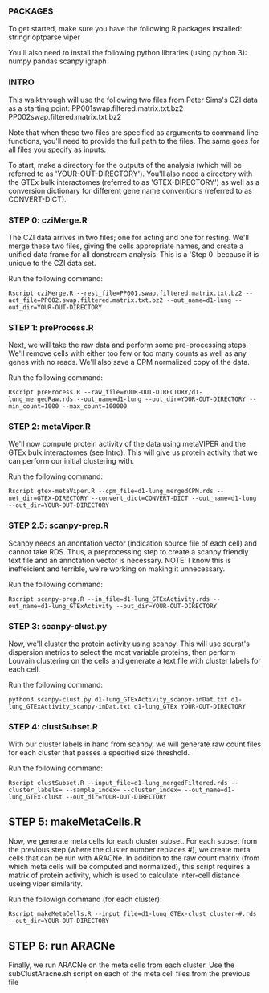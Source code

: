 ### PACKAGES ###

To get started, make sure you have the following R packages installed:
stringr
optparse
viper

You'll also need to install the following python libraries (using python 3):
numpy
pandas
scanpy
igraph


### INTRO ###

This walkthrough will use the following two files from Peter Sims's CZI data as a starting point:
PP001swap.filtered.matrix.txt.bz2
PP002swap.filtered.matrix.txt.bz2

Note that when these two files are specified as arguments to command line functions, you'll need to provide the full path to the files. The same goes for all files you specify as inputs. 

To start, make a directory for the outputs of the analysis (which will be referred to as 'YOUR-OUT-DIRECTORY'). You'll also need a directory with the GTEx bulk interactomes (referred to as 'GTEX-DIRECTORY') as well as a conversion dictionary for different gene name conventions (referred to as CONVERT-DICT).


### STEP 0: cziMerge.R ###

The CZI data arrives in two files; one for acting and one for resting. We'll merge these two files, giving the cells appropriate names, and create a unified data frame for all donstream analysis. This is a 'Step 0' because it is unique to the CZI data set. 

Run the following command:

```Rscript cziMerge.R --rest_file=PP001.swap.filtered.matrix.txt.bz2 --act_file=PP002.swap.filtered.matrix.txt.bz2 --out_name=d1-lung --out_dir=YOUR-OUT-DIRECTORY```


### STEP 1: preProcess.R ###

Next, we will take the raw data and perform some pre-processing steps. We'll remove cells with either too few or too many counts as well as any genes with no reads. We'll also save a CPM normalized copy of the data.

Run the following command:

```Rscript preProcess.R --raw_file=YOUR-OUT-DIRECTORY/d1-lung_mergedRaw.rds --out_name=d1-lung --out_dir=YOUR-OUT-DIRECTORY --min_count=1000 --max_count=100000```


### STEP 2: metaViper.R ###

We'll now compute protein activity of the data using metaVIPER and the GTEx bulk interactomes (see Intro). This will give us protein activity that we can perform our initial clustering with.

Run the following command:

```Rscript gtex-metaViper.R --cpm_file=d1-lung_mergedCPM.rds --net_dir=GTEX-DIRECTORY --convert_dict=CONVERT-DICT --out_name=d1-lung --out_dir=YOUR-OUT-DIRECTORY```


### STEP 2.5: scanpy-prep.R ###

Scanpy needs an anontation vector (indication source file of each cell) and cannot take RDS. Thus, a preprocessing step to create a scanpy friendly text file and an annotation vector is necessary. NOTE: I know this is ineffeicient and terrible, we're working on making it unnecessary.

Run the following command:

```Rscript scanpy-prep.R --in_file=d1-lung_GTExActivity.rds --out_name=d1-lung_GTExActivity --out_dir=YOUR-OUT-DIRECTORY```


### STEP 3: scanpy-clust.py ###

Now, we'll cluster the protein activity using scanpy. This will use seurat's dispersion metrics to select the most variable proteins, then perform Louvain clustering on the cells and generate a text file with cluster labels for each cell.

Run the following command:

```python3 scanpy-clust.py d1-lung_GTExActivity_scanpy-inDat.txt d1-lung_GTExActivity_scanpy-inDat.txt d1-lung_GTEx YOUR-OUT-DIRECTORY```


### STEP 4: clustSubset.R ###

With our cluster labels in hand from scanpy, we will generate raw count files for each cluster that passes a specified size threshold.

Run the following command:

```Rscript clustSubset.R --input_file=d1-lung_mergedFiltered.rds --cluster_labels= --sample_index= --cluster_index= --out_name=d1-lung_GTEx-clust --out_dir=YOUR-OUT-DIRECTORY```


## STEP 5: makeMetaCells.R ###

Now, we generate meta cells for each cluster subset. For each subset from the previous step (where the cluster number replaces #), we create meta cells that can be run with ARACNe. In addition to the raw count matrix (from which meta cells will be computed and normalized), this script requires a matrix of protein activity, which is used to calculate inter-cell distance useing viper similarity.

Run the followign command (for each cluster):

```Rscript makeMetaCells.R --input_file=d1-lung_GTEx-clust_cluster-#.rds --out_dir=YOUR-OUT-DIRECTORY```


## STEP 6: run ARACNe ###

Finally, we run ARACNe on the meta cells from each cluster. Use the subClustAracne.sh script on each of the meta cell files from the previous file